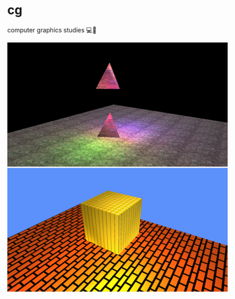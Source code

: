 # cg
computer graphics studies :computer::art:



<img src="https://github.com/anathayna/cg/blob/master/doc/splash.png" width="900">
<img src="https://github.com/anathayna/cg/blob/master/doc/block.png" width="900">
